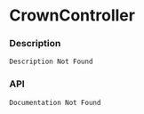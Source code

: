 # CrownController

### Description

    Description Not Found

### API

    Documentation Not Found

